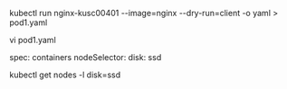 kubectl run nginx-kusc00401 --image=nginx --dry-run=client -o yaml > pod1.yaml

vi pod1.yaml

spec:
  containers
  nodeSelector: 
    disk: ssd

kubectl get nodes -l disk=ssd